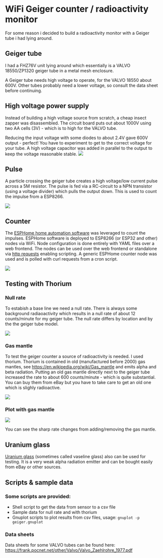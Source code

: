 # WiFi Geiger counter / radioactivity monitor
For some reason i decided to build a radioactivity monitor with a Geiger tube i had lying around.
## Geiger tube
I had a FHZ76V unit lying around which essentially is a VALVO 18550/ZP1320 geiger tube in a metal mesh enclosure. 

A Geiger tube needs high voltage to operate, for the VALVO 18550 about 600V. Other tubes probably need a lower voltage, so consult the data sheet before continuing.
## High voltage power supply
Instead of building a high voltage source from scratch, a cheap insect zapper was disassembled. The circuit board puts out about 1000V using two AA cells (3V)  - which is to high for the VALVO tube. 

Reducing the input voltage with some diodes to about 2.4V gave 600V output - perfect! You have to experiment to get to the correct voltage for your tube. A high voltage capacitor was added in parallel to the output to keep the voltage reasonable stable. 
 <img src="assets/hv.jpg">

## Pulse
A particle crossing the geiger tube creates a high voltage/low current pulse across a 5M resistor. The pulse is fed via a RC-circuit to a NPN transistor (using a voltage divider) which pulls the output down. This is used to count the impulse from a ESP8266.

 <img src="assets/pulse.jpg">

## Counter
The [ESPHome home automation software](https://esphome.io/index.html) was leveraged to count the impulses. ESPHome software is deployed to ESP8266 (or ESP32 and other) nodes via WiFi. Node configuration is done entirely with YAML files over a web frontend. The nodes can be used over the web frontend or standalone via [http requests](https://esphome.io/web-api/index.html) enabling scripting. A generic ESPHome counter node was used and is polled with curl requests from a cron script.

 <img src="assets/d1mini.jpg">

## Testing with Thorium
### Null rate
To estabish a base line we need a null rate. There is always some background radiaoactivity which results in a null rate of about 12 counts/minute for my geiger tube. The null rate differs by location and by the the geiger tube model.

 <img src="assets/gnuplot.png">

### Gas mantle
To test the geiger counter a source of radioactivity is needed. I used thorium. Thorium is contained in old (manufactured before 2000) gas mantles, see https://en.wikipedia.org/wiki/Gas_mantle and emits alpha and beta radiation. Putting an old gas mantle directly next to the geiger tube increased the rate to about 600 counts/minute - which is quite substantial. You can buy them from eBay but you have to take care to get an old one which is slighly radioactive.

 <img src="assets/mantle.jpg">

### Plot with gas mantle

 <img src="assets/gnuplot-thorium.png">

You can see the sharp rate changes from adding/removing the gas mantle.

## Uranium glass

[Uranium glass](https://en.wikipedia.org/wiki/Uranium_glass) (sometimes called vaseline glass) also can be used for testing. It is a very weak alpha radiation emitter and can be bought easily from eBay or other sources.

## Scripts & sample data

### Some scripts are provided:

* Shell script to get the data from sensor to a csv file
* Sample data for null rate and with thorium
* Gnuplot scripts to plot results from csv files, usage: `gnuplot -p geiger.gnuplot`

### Data sheets

Data sheets for some VALVO tubes can be found here: https://frank.pocnet.net/other/Valvo/Valvo_Zaehlrohre_1977.pdf
